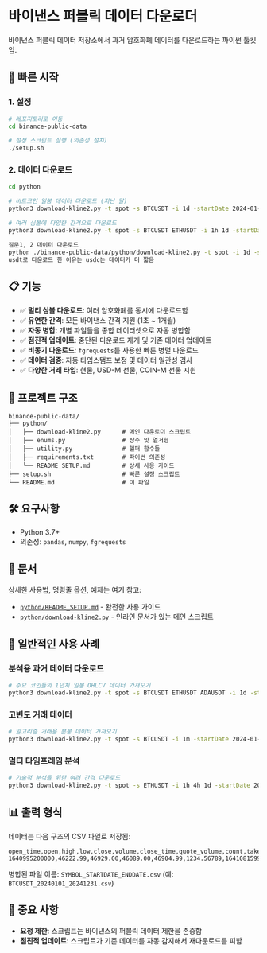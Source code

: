 # 바이낸스 퍼블릭 데이터 다운로더

바이낸스 퍼블릭 데이터 저장소에서 과거 암호화폐 데이터를 다운로드하는 파이썬 툴킷임.

## 🚀 빠른 시작

### 1. 설정
```bash
# 레포지토리로 이동
cd binance-public-data

# 설정 스크립트 실행 (의존성 설치)
./setup.sh
```

### 2. 데이터 다운로드
```bash
cd python

# 비트코인 일봉 데이터 다운로드 (지난 달)
python3 download-kline2.py -t spot -s BTCUSDT -i 1d -startDate 2024-01-01 -endDate 2024-01-31

# 여러 심볼에 다양한 간격으로 다운로드
python3 download-kline2.py -t spot -s BTCUSDT ETHUSDT -i 1h 1d -startDate 2024-01-01

질문1, 2 데이터 다운로드
python ./binance-public-data/python/download-kline2.py -t spot -i 1d -skip-daily 1 -s btcusdt ltcusdt neousdt ethusdt
usdt로 다운로드 한 이유는 usdc는 데이터가 더 짧음

```

## 📋 기능

- ✅ **멀티 심볼 다운로드**: 여러 암호화폐를 동시에 다운로드함
- ✅ **유연한 간격**: 모든 바이낸스 간격 지원 (1초 ~ 1개월)
- ✅ **자동 병합**: 개별 파일들을 종합 데이터셋으로 자동 병합함
- ✅ **점진적 업데이트**: 중단된 다운로드 재개 및 기존 데이터 업데이트
- ✅ **비동기 다운로드**: `fgrequests`를 사용한 빠른 병렬 다운로드
- ✅ **데이터 검증**: 자동 타임스탬프 보정 및 데이터 일관성 검사
- ✅ **다양한 거래 타입**: 현물, USD-M 선물, COIN-M 선물 지원

## 📁 프로젝트 구조

```
binance-public-data/
├── python/
│   ├── download-kline2.py      # 메인 다운로더 스크립트
│   ├── enums.py                # 상수 및 열거형
│   ├── utility.py              # 헬퍼 함수들
│   ├── requirements.txt        # 파이썬 의존성
│   └── README_SETUP.md         # 상세 사용 가이드
├── setup.sh                    # 빠른 설정 스크립트
└── README.md                   # 이 파일
```

## 🛠 요구사항

- Python 3.7+
- 의존성: `pandas`, `numpy`, `fgrequests`

## 📖 문서

상세한 사용법, 명령줄 옵션, 예제는 여기 참고:
- [`python/README_SETUP.md`](python/README_SETUP.md) - 완전한 사용 가이드
- [`python/download-kline2.py`](python/download-kline2.py) - 인라인 문서가 있는 메인 스크립트

## 🎯 일반적인 사용 사례

### 분석용 과거 데이터 다운로드
```bash
# 주요 코인들의 1년치 일봉 OHLCV 데이터 가져오기
python3 download-kline2.py -t spot -s BTCUSDT ETHUSDT ADAUSDT -i 1d -startDate 2023-01-01 -endDate 2023-12-31
```

### 고빈도 거래 데이터
```bash
# 알고리즘 거래용 분봉 데이터 가져오기
python3 download-kline2.py -t spot -s BTCUSDT -i 1m -startDate 2024-01-01 -endDate 2024-01-07
```

### 멀티 타임프레임 분석
```bash
# 기술적 분석을 위한 여러 간격 다운로드
python3 download-kline2.py -t spot -s ETHUSDT -i 1h 4h 1d -startDate 2024-01-01
```

## 📊 출력 형식

데이터는 다음 구조의 CSV 파일로 저장됨:
```
open_time,open,high,low,close,volume,close_time,quote_volume,count,taker_buy_volume,taker_buy_quote_volume,ignore
1640995200000,46222.99,46929.00,46089.00,46904.99,1234.56789,1641081599999,57234567.89,12345,567.89123,26234567.89,0
```

병합된 파일 이름: `SYMBOL_STARTDATE_ENDDATE.csv` (예: `BTCUSDT_20240101_20241231.csv`)

## 🚨 중요 사항

- **요청 제한**: 스크립트는 바이낸스의 퍼블릭 데이터 제한을 존중함
- **점진적 업데이트**: 스크립트가 기존 데이터를 자동 감지해서 재다운로드를 피함

